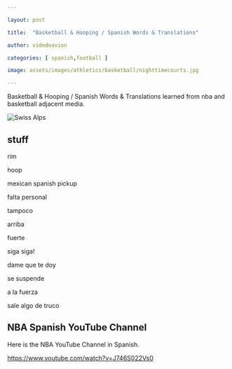 ```yaml
---

layout: post

title:  "Basketball & Hooping / Spanish Words & Translations"

author: videdeavion

categories: [ spanish,football ]

image: assets/images/athletics/basketball/nighttimecourts.jpg

---
```


Basketball & Hooping / Spanish Words & Translations learned from nba and basketball adjacent media.

![Swiss Alps](https://user-images.githubusercontent.com/4943215/55412536-edbba180-5567-11e9-9c70-6d33bca3f8ed.jpg)

## stuff

rim

hoop

mexican spanish pickup

falta personal

tampoco

arriba

fuerte

siga siga!

dame que te doy

se suspende

a la fuerza

sale algo de truco


## NBA Spanish YouTube Channel

Here is the NBA YouTube Channel in Spanish.

https://www.youtube.com/watch?v=J746S022Vs0
